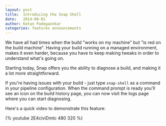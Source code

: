 ```yaml
---
layout: post
title:  Introducing the Snap Shell
date:   2014-08-01
author: Ketan Padegaonkar
categories: features announcements
---
```


We have all had times when the build "works on my machine" but "is red on the build machine". Having your build running on a managed environment, makes it even harder, because you have to keep making tweaks in order to understand what's going on.

Starting today, Snap offers you the ability to diagnose a build, and making it a lot more straightforward.

If you're having issues with your build - just type `snap-shell` as a command in your pipeline configuration. When the command prompt is ready you'll see an icon on the build history page, you can now visit the logs page where you can start diagnosing.

Here's a quick video to demonstrate this feature:

{% youtube 2E4civiDmtc 480 320 %}
